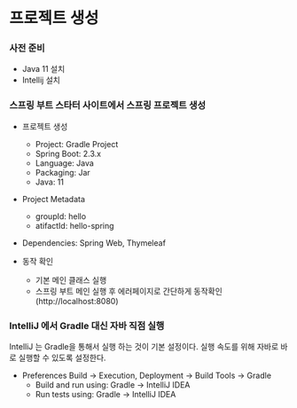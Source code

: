 # 프로젝트 생성

### 사전 준비
* Java 11 설치
* Intellij 설치

### 스프링 부트 스타터 사이트에서 스프링 프로젝트 생성

* 프로젝트 생성
  * Project: Gradle Project 
  * Spring Boot: 2.3.x 
  * Language: Java 
  * Packaging: Jar
  * Java: 11

* Project Metadata
  * groupId: hello
  * atifactId: hello-spring
 
* Dependencies: Spring Web, Thymeleaf

* 동작 확인
  * 기본 메인 클래스 실행
  * 스프링 부트 메인 실행 후 에러페이지로 간단하게 동작확인 (http://localhost:8080)
 
### IntelliJ 에서 Gradle 대신 자바 직점 실행

IntelliJ 는 Gradle을 통해서 실행 하는 것이 기본 설정이다. 실행 속도를 위해 자바로 바로 실행할 수 있도록 설정한다.

* Preferences Build -> Execution, Deployment -> Build Tools -> Gradle 
  * Build and run using: Gradle -> IntelliJ IDEA
  * Run tests using: Gradle -> IntelliJ IDEA
